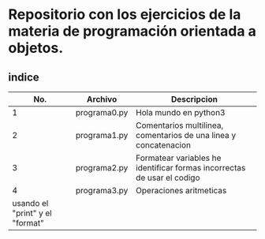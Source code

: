 # Repositorio con los ejercicios de la materia de programación orientada a objetos.

## indice 

|No.|Archivo|Descripcion|
|--|--|--|
|1|programa0.py|Hola mundo en python3|
|2|programa1.py|Comentarios multilinea, comentarios de una linea y concatenacion|
|3|programa2.py|Formatear variables he identificar formas incorrectas de usar el codigo|
|4|programa3.py|Operaciones aritmeticas 
usando el "print" y el "format"|